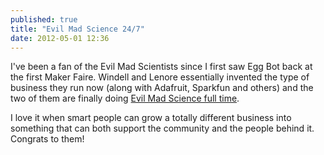 ```yaml
---
published: true
title: "Evil Mad Science 24/7"
date: 2012-05-01 12:36
---
```

I've been a fan of the Evil Mad Scientists since I first saw Egg Bot back at the first Maker Faire. Windell and Lenore essentially invented the type of business they run now (along with Adafruit, Sparkfun and others) and the two of them are finally doing [Evil Mad Science full time](http://www.evilmadscientist.com/article.php/moreevilmad).

I love it when smart people can grow a totally different business into something that can both support the community and the people behind it. Congrats to them!
